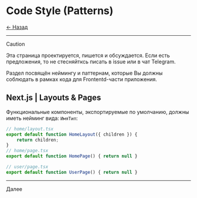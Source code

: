 # Code Style (Patterns)

[← Назад](./index.md)

---

<!-- prettier-ignore -->
> [!CAUTION]
> Эта страница проектируется, пишется и обсуждается. Если есть предложения, то
> не стесняйтксь писать в issue или в чат Telegram.

Раздел посвящён неймингу и паттернам, которые Вы должны соблюдать в
рамках кода для Frontentd-части приложения.

## Next.js | Layouts & Pages

Функциональные компоненты, экспортируемые по умолчанию, должны иметь
нейминг вида: `ИмяТип`:

```TypeScript
// home/layout.tsx
export default function HomeLayout({ children }) {
    return children;
}
// home/page.tsx
export default function HomePage() { return null }

// user/page.tsx
export default function UserPage() { return null }
```

---

Далее
